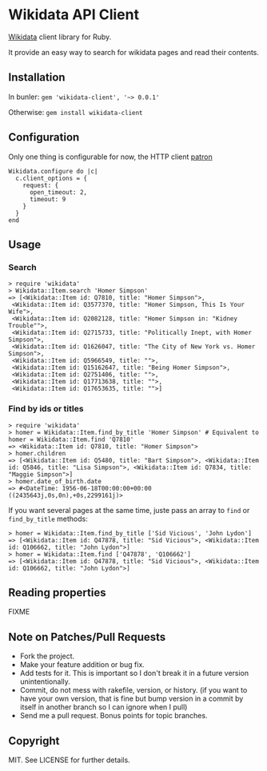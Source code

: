 # Wikidata API Client


[Wikidata](http://www.wikidata.org/) client library for Ruby.

It provide an easy way to search for wikidata pages and read their contents.


## Installation

In bunler: `gem 'wikidata-client', '~> 0.0.1'`

Otherwise: `gem install wikidata-client`


## Configuration

Only one thing is configurable for now, the HTTP client [patron](https://github.com/toland/patron)

```
Wikidata.configure do |c|
  c.client_options = {
    request: {
      open_timeout: 2,
      timeout: 9
    }
  }
end 
```

## Usage


### Search

```
> require 'wikidata'
> Wikidata::Item.search 'Homer Simpson'
=> [<Wikidata::Item id: Q7810, title: "Homer Simpson">,
 <Wikidata::Item id: Q3577370, title: "Homer Simpson, This Is Your Wife">,
 <Wikidata::Item id: Q2082128, title: "Homer Simpson in: "Kidney Trouble"">,
 <Wikidata::Item id: Q2715733, title: "Politically Inept, with Homer Simpson">,
 <Wikidata::Item id: Q1626047, title: "The City of New York vs. Homer Simpson">,
 <Wikidata::Item id: Q5966549, title: "">,
 <Wikidata::Item id: Q15162647, title: "Being Homer Simpson">,
 <Wikidata::Item id: Q2751406, title: "">,
 <Wikidata::Item id: Q17713638, title: "">,
 <Wikidata::Item id: Q17653635, title: "">]
```

### Find by ids or titles

```
> require 'wikidata'
> homer = Wikidata::Item.find_by_title 'Homer Simpson' # Equivalent to homer = Wikidata::Item.find 'Q7810'
=> <Wikidata::Item id: Q7810, title: "Homer Simpson">
> homer.children
=> [<Wikidata::Item id: Q5480, title: "Bart Simpson">, <Wikidata::Item id: Q5846, title: "Lisa Simpson">, <Wikidata::Item id: Q7834, title: "Maggie Simpson">]
> homer.date_of_birth.date
=> #<DateTime: 1956-06-18T00:00:00+00:00 ((2435643j,0s,0n),+0s,2299161j)>
```


If you want several pages at the same time, juste pass an array to `find` or `find_by_title` methods:

```
> homer = Wikidata::Item.find_by_title ['Sid Vicious', 'John Lydon']
=> [<Wikidata::Item id: Q47878, title: "Sid Vicious">, <Wikidata::Item id: Q106662, title: "John Lydon">]
> homer = Wikidata::Item.find ['Q47878', 'Q106662']
=> [<Wikidata::Item id: Q47878, title: "Sid Vicious">, <Wikidata::Item id: Q106662, title: "John Lydon">]
```

## Reading properties

FIXME

## Note on Patches/Pull Requests

* Fork the project.
* Make your feature addition or bug fix.
* Add tests for it. This is important so I don't break it in a future version
unintentionally.
* Commit, do not mess with rakefile, version, or history. (if you want to have
your own version, that is fine but bump version in a commit by itself in another
branch so I can ignore when I pull)
* Send me a pull request. Bonus points for topic branches.


## Copyright

MIT. See LICENSE for further details.
